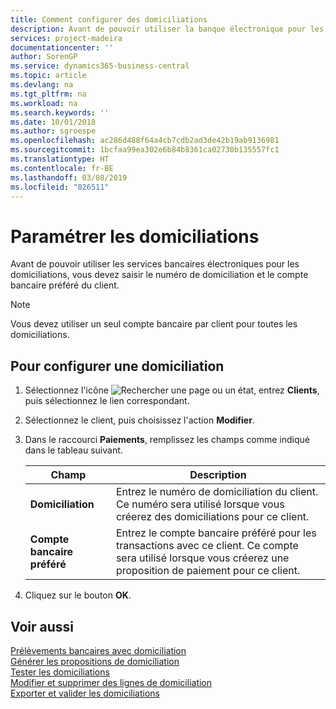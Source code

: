 ```yaml
---
title: Comment configurer des domiciliations
description: Avant de pouvoir utiliser la banque électronique pour les domiciliations, vous devez entrer le compte bancaire préféré et le numéro de domiciliation du client.
services: project-madeira
documentationcenter: ''
author: SorenGP
ms.service: dynamics365-business-central
ms.topic: article
ms.devlang: na
ms.tgt_pltfrm: na
ms.workload: na
ms.search.keywords: ''
ms.date: 10/01/2018
ms.author: sgroespe
ms.openlocfilehash: ac286d488f64a4cb7cdb2ad3de42b19ab9136981
ms.sourcegitcommit: 1bcfaa99ea302e6b84b8361ca02730b135557fc1
ms.translationtype: HT
ms.contentlocale: fr-BE
ms.lasthandoff: 03/08/2019
ms.locfileid: "826511"
---
```

# <a name="set-up-domiciliations"></a>Paramétrer les domiciliations
Avant de pouvoir utiliser les services bancaires électroniques pour les domiciliations, vous devez saisir le numéro de domiciliation et le compte bancaire préféré du client.  

> [!NOTE]  
>  Vous devez utiliser un seul compte bancaire par client pour toutes les domiciliations.  

## <a name="to-set-up-domiciliation"></a>Pour configurer une domiciliation  

1.  Sélectionnez l'icône ![Rechercher une page ou un état](../../media/ui-search/search_small.png "icône Rechercher une page ou un état"), entrez **Clients**, puis sélectionnez le lien correspondant.  
2.  Sélectionnez le client, puis choisissez l'action **Modifier**.  
3.  Dans le raccourci **Paiements**, remplissez les champs comme indiqué dans le tableau suivant.  

    |Champ|Description|  
    |---------------------------------|---------------------------------------|  
    |**Domiciliation**|Entrez le numéro de domiciliation du client. Ce numéro sera utilisé lorsque vous créerez des domiciliations pour ce client.|  
    |**Compte bancaire préféré**|Entrez le compte bancaire préféré pour les transactions avec ce client. Ce compte sera utilisé lorsque vous créerez une proposition de paiement pour ce client.|  

4.  Cliquez sur le bouton **OK**.  

## <a name="see-also"></a>Voir aussi  
 [Prélèvements bancaires avec domiciliation](direct-debit-using-domiciliation.md)   
 [Générer les propositions de domiciliation](how-to-generate-domiciliation-suggestions.md)   
 [Tester les domiciliations](how-to-test-domiciliations.md)   
 [Modifier et supprimer des lignes de domiciliation](how-to-edit-and-delete-domiciliation-lines.md)   
 [Exporter et valider les domiciliations](how-to-export-and-post-domiciliations.md)
